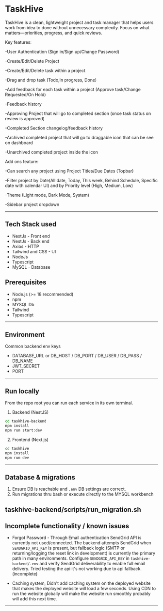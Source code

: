 # TaskHive 

TaskHive is a clean, lightweight project and task manager that helps users work from idea to done without unnecessary complexity. Focus on what matters—priorities, progress, and quick reviews. 

Key features:

-User Authentication (Sign in/Sign up/Change Password)

-Create/Edit/Delete Project

-Create/Edit/Delete task within a project

-Drag and drop task (Todo,In progress, Done)

-Add feedback for each task within a project (Approve task/Change Requested/On Hold)

-Feedback history

-Approving Project that will go to completed section (once task status on review is approved)

-Completed Section changelog/feedback history

-Archived completed project that will go to draggable icon that can be see on dashboard

-Unarchived completed project inside the icon

Add ons feature:

-Can search any project using Project Titles/Due Dates (Topbar)

-Filter project by Date(All date, Today, This week, Behind Schedule, Specific date with calendar UI) and by Priority level (High, Medium, Low)

-Theme (Light mode, Dark Mode, System)

-Sidebar project dropdown

---

## Tech Stack used

- NextJs - Front end
- NestJs - Back end
- Axios - HTTP
- Tailwind and CSS - UI
- NodeJs 
- Typescript
- MySQL - Database

## Prerequisites

- Node.js (>= 18 recommended)
- npm
- MYSQL Db
- Tailwind
- Typescript
---

## Environment

Common backend env keys
- DATABASE_URL or DB_HOST / DB_PORT / DB_USER / DB_PASS / DB_NAME
- JWT_SECRET
- PORT

---

## Run locally

From the repo root you can run each service in its own terminal.

1. Backend (NestJS)
```bash
cd taskhive-backend
npm install
npm run start:dev
```

2. Frontend (Next.js)
```bash
cd taskhive
npm install
npm run dev
```


---

## Database & migrations

1. Ensure DB is reachable and `.env` DB settings are correct.
2. Run migrations thru bash or execute directly to the MYSQL workbench

taskhive-backend/scripts/run_migration.sh
---

## Incomplete functionality / known issues

- Forgot Password - Through Email authentication
SendGrid API is currently not used/connected. The backend attempts SendGrid when `SENDGRID_API_KEY` is present, but fallback logic (SMTP or returning/logging the reset link in development) is currently the primary path in many environments. Configure `SENDGRID_API_KEY` in `taskhive-backend/.env` and verify SendGrid deliverability to enable full email delivery. Tried testing the api it's not working due to api fallback. (incomplete)

- Caching system, Didn't add caching system on the deployed website that makes the deployed website will load a few seconds. Using CDN to run the website globally will make the website run smoothly probably will add this next time.


---
